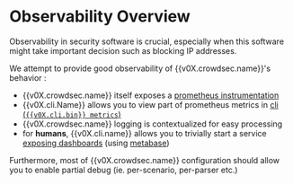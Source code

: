 # Observability Overview

Observability in security software is crucial, especially when this software might take important decision such as blocking IP addresses.

We attempt to provide good observability of {{v0X.crowdsec.name}}'s behavior :

 - {{v0X.crowdsec.name}} itself exposes a [prometheus instrumentation](/Crowdsec/v0/observability/prometheus/)
 - {{v0X.cli.Name}} allows you to view part of prometheus metrics in [cli (`{{v0X.cli.bin}} metrics`)](/Crowdsec/v0/observability/command_line/)
 - {{v0X.crowdsec.name}} logging is contextualized for easy processing
 - for **humans**, {{v0X.cli.name}} allows you to trivially start a service [exposing dashboards](/Crowdsec/v0/observability/dashboard/) (using [metabase](https://www.metabase.com/))

Furthermore, most of {{v0X.crowdsec.name}} configuration should allow you to enable partial debug (ie. per-scenario, per-parser etc.)


